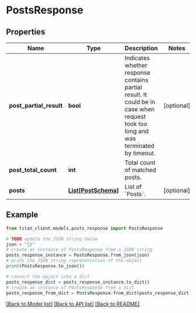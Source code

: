 # PostsResponse


## Properties

Name | Type | Description | Notes
------------ | ------------- | ------------- | -------------
**post_partial_result** | **bool** | Indicates whether response contains partial result. It could be in case when request took too long and was terminated by timeout. | [optional] 
**post_total_count** | **int** | Total count of matched posts. | 
**posts** | [**List[PostSchema]**](PostSchema.md) | List of &#x60;Posts&#x60;. | [optional] 

## Example

```python
from titan_client.models.posts_response import PostsResponse

# TODO update the JSON string below
json = "{}"
# create an instance of PostsResponse from a JSON string
posts_response_instance = PostsResponse.from_json(json)
# print the JSON string representation of the object
print(PostsResponse.to_json())

# convert the object into a dict
posts_response_dict = posts_response_instance.to_dict()
# create an instance of PostsResponse from a dict
posts_response_from_dict = PostsResponse.from_dict(posts_response_dict)
```
[[Back to Model list]](../README.md#documentation-for-models) [[Back to API list]](../README.md#documentation-for-api-endpoints) [[Back to README]](../README.md)


